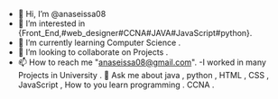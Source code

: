 - 👋 Hi, I’m @anaseissa08
- 👀 I’m interested in {Front_End,#web_designer#CCNA#JAVA#JavaScript#python}.
- 🌱 I’m currently learning Computer Science .
- 💞️ I’m looking to collaborate on Projects .
- 📫 How to reach me "anaseissa08@gmail.com".
-I worked in many Projects in University .
💬 Ask me about java , python , HTML , CSS , JavaScript , How to you learn programming .
CCNA .
<!---
anaseissa08/anaseissa08 is a ✨ special ✨ repository because its `README.md` (this file) appears on your GitHub profile.
You can click the Preview link to take a look at your changes.
--->
